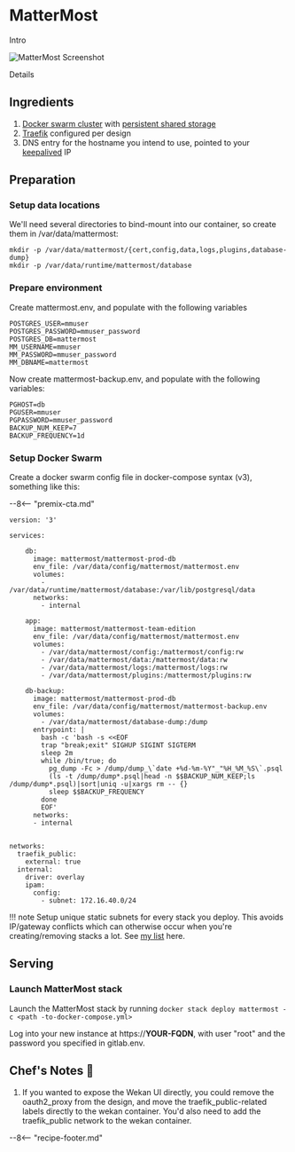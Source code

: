 # MatterMost

Intro

![MatterMost Screenshot](../images/mattermost.png)

Details

## Ingredients

1. [Docker swarm cluster](/ha-docker-swarm/design/) with [persistent shared storage](/ha-docker-swarm/shared-storage-ceph.md)
2. [Traefik](/ha-docker-swarm/traefik) configured per design
3. DNS entry for the hostname you intend to use, pointed to your [keepalived](/ha-docker-swarm/keepalived/) IP

## Preparation

### Setup data locations

We'll need several directories to bind-mount into our container, so create them in /var/data/mattermost:

```
mkdir -p /var/data/mattermost/{cert,config,data,logs,plugins,database-dump}
mkdir -p /var/data/runtime/mattermost/database
```

### Prepare environment

Create mattermost.env, and populate with the following variables
```
POSTGRES_USER=mmuser
POSTGRES_PASSWORD=mmuser_password
POSTGRES_DB=mattermost
MM_USERNAME=mmuser
MM_PASSWORD=mmuser_password
MM_DBNAME=mattermost
```

Now create mattermost-backup.env, and populate with the following variables:
```
PGHOST=db
PGUSER=mmuser
PGPASSWORD=mmuser_password
BACKUP_NUM_KEEP=7
BACKUP_FREQUENCY=1d
```

### Setup Docker Swarm

Create a docker swarm config file in docker-compose syntax (v3), something like this:

--8<-- "premix-cta.md"

```
version: '3'

services:

    db:
      image: mattermost/mattermost-prod-db
      env_file: /var/data/config/mattermost/mattermost.env
      volumes:
        - /var/data/runtime/mattermost/database:/var/lib/postgresql/data
      networks:
        - internal

    app:
      image: mattermost/mattermost-team-edition
      env_file: /var/data/config/mattermost/mattermost.env      
      volumes:
        - /var/data/mattermost/config:/mattermost/config:rw
        - /var/data/mattermost/data:/mattermost/data:rw
        - /var/data/mattermost/logs:/mattermost/logs:rw
        - /var/data/mattermost/plugins:/mattermost/plugins:rw

    db-backup:
      image: mattermost/mattermost-prod-db
      env_file: /var/data/config/mattermost/mattermost-backup.env
      volumes:
        - /var/data/mattermost/database-dump:/dump
      entrypoint: |
        bash -c 'bash -s <<EOF
        trap "break;exit" SIGHUP SIGINT SIGTERM
        sleep 2m
        while /bin/true; do
          pg_dump -Fc > /dump/dump_\`date +%d-%m-%Y"_"%H_%M_%S\`.psql
          (ls -t /dump/dump*.psql|head -n $$BACKUP_NUM_KEEP;ls /dump/dump*.psql)|sort|uniq -u|xargs rm -- {}
          sleep $$BACKUP_FREQUENCY
        done
        EOF'
      networks:
      - internal


networks:
  traefik_public:
    external: true
  internal:
    driver: overlay
    ipam:
      config:
        - subnet: 172.16.40.0/24
```

!!! note
    Setup unique static subnets for every stack you deploy. This avoids IP/gateway conflicts which can otherwise occur when you're creating/removing stacks a lot. See [my list](/reference/networks/) here.



## Serving

### Launch MatterMost stack

Launch the MatterMost stack by running ```docker stack deploy mattermost -c <path -to-docker-compose.yml>```

Log into your new instance at https://**YOUR-FQDN**, with user "root" and the password you specified in gitlab.env.

## Chef's Notes 📓

1. If you wanted to expose the Wekan UI directly, you could remove the oauth2_proxy from the design, and move the traefik_public-related labels directly to the wekan container. You'd also need to add the traefik_public network to the wekan container.

--8<-- "recipe-footer.md"